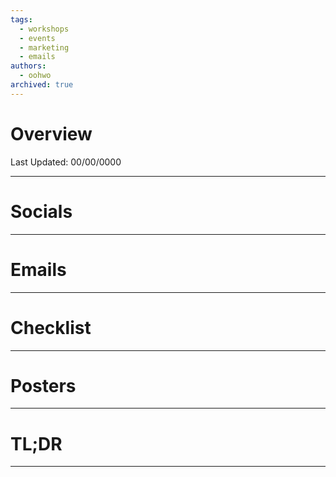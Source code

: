 ```yaml
---
tags:
  - workshops
  - events
  - marketing
  - emails
authors:
  - oohwo
archived: true
---
```

# Overview
Last Updated: 00/00/0000

-----
# Socials
-----
# Emails
-----
# Checklist
-----
# Posters
-----
# TL;DR
-----
